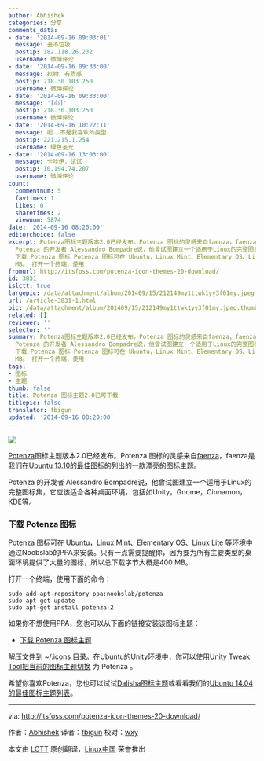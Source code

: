 ```yaml
---
author: Abhishek
categories: 分享
comments_data:
- date: '2014-09-16 09:03:01'
  message: 丑不垃圾
  postip: 182.118.26.232
  username: 微博评论
- date: '2014-09-16 09:33:00'
  message: 拟物，有质感
  postip: 218.30.103.250
  username: 微博评论
- date: '2014-09-16 09:33:00'
  message: '[心]'
  postip: 218.30.103.250
  username: 微博评论
- date: '2014-09-16 10:22:11'
  message: 呃……不是我喜欢的类型
  postip: 221.215.1.254
  username: 绿色圣光
- date: '2014-09-16 13:03:00'
  message: 卡哇伊，试试
  postip: 10.194.74.207
  username: 微博评论
count:
  commentnum: 5
  favtimes: 1
  likes: 0
  sharetimes: 2
  viewnum: 5874
date: '2014-09-16 08:20:00'
editorchoice: false
excerpt: Potenza图标主题版本2.0已经发布。Potenza 图标的灵感来自faenza，faenza是我们在Ubuntu 13.10的最佳图标的列出的一款漂亮的图标主题。
  Potenza 的开发者 Alessandro Bompadre说，他曾试图建立一个适用于Linux的完整图标集，它应该适合各种桌面环境，包括如Unity，Gnome，Cinnamon，KDE等。
  下载 Potenza 图标 Potenza 图标可在 Ubuntu，Linux Mint、Elementary OS、Linux Lite 等环境中通过Noobslab的PPA来安装。只有一点需要提醒你，因为要为所有主要类型的桌面环境提供了大量的图标，所以总下载字节大概是400
  MB。 打开一个终端，使用
fromurl: http://itsfoss.com/potenza-icon-themes-20-download/
id: 3831
islctt: true
largepic: /data/attachment/album/201409/15/212149my1ttwk1yy3f01my.jpeg
url: /article-3831-1.html
pic: /data/attachment/album/201409/15/212149my1ttwk1yy3f01my.jpeg.thumb.jpg
related: []
reviewer: ''
selector: ''
summary: Potenza图标主题版本2.0已经发布。Potenza 图标的灵感来自faenza，faenza是我们在Ubuntu 13.10的最佳图标的列出的一款漂亮的图标主题。
  Potenza 的开发者 Alessandro Bompadre说，他曾试图建立一个适用于Linux的完整图标集，它应该适合各种桌面环境，包括如Unity，Gnome，Cinnamon，KDE等。
  下载 Potenza 图标 Potenza 图标可在 Ubuntu，Linux Mint、Elementary OS、Linux Lite 等环境中通过Noobslab的PPA来安装。只有一点需要提醒你，因为要为所有主要类型的桌面环境提供了大量的图标，所以总下载字节大概是400
  MB。 打开一个终端，使用
tags:
- 图标
- 主题
thumb: false
title: Potenza 图标主题2.0已可下载
titlepic: false
translator: fbigun
updated: '2014-09-16 08:20:00'
---
```


![](/data/attachment/album/201409/15/212149my1ttwk1yy3f01my.jpeg)


[Potenza](https://github.com/AlessandroBompadre/Potenza/)图标主题版本2.0已经发布。Potenza 图标的灵感来自[faenza](http://tiheum.deviantart.com/art/Faenza-Icons-173323228)，faenza是我们在[Ubuntu 13.10的最佳图标](http://itsfoss.com/best-icon-themes-ubuntu-1310/)的列出的一款漂亮的图标主题。


Potenza 的开发者 Alessandro Bompadre说，他曾试图建立一个适用于Linux的完整图标集，它应该适合各种桌面环境，包括如Unity，Gnome，Cinnamon，KDE等。


### 下载 Potenza 图标


Potenza 图标可在 Ubuntu，Linux Mint、Elementary OS、Linux Lite 等环境中通过Noobslab的PPA来安装。只有一点需要提醒你，因为要为所有主要类型的桌面环境提供了大量的图标，所以总下载字节大概是400 MB。


打开一个终端，使用下面的命令：



```
sudo add-apt-repository ppa:noobslab/potenza
sudo apt-get update
sudo apt-get install potenza-2

```

如果你不想使用PPA，您也可以从下面的链接安装该图标主题：


* [下载 Potenza 图标主题](http://gnome-look.org/content/show.php/Potenza+2.0?content=166853)


解压文件到 ~/.icons 目录。在Ubuntu的Unity环境中，你可以[使用Unity Tweak Tool把当前的图标主题切换](http://itsfoss.com/best-icon-themes-ubuntu-1404/) 为 Potenza 。


希望你喜欢Potenza，您也可以试试[Dalisha图标主题](http://itsfoss.com/dalisha-icon-ubuntu-linux/)或看看我们的[Ubuntu 14.04的最佳图标主题列表](http://itsfoss.com/best-icon-themes-ubuntu-1404/)。




---


via: <http://itsfoss.com/potenza-icon-themes-20-download/>


作者：[Abhishek](http://itsfoss.com/author/Abhishek/) 译者：[fbigun](https://github.com/fbigun) 校对：[wxy](https://github.com/wxy%EF%BC%89)


本文由 [LCTT](https://github.com/LCTT/TranslateProject) 原创翻译，[Linux中国](http://linux.cn/) 荣誉推出